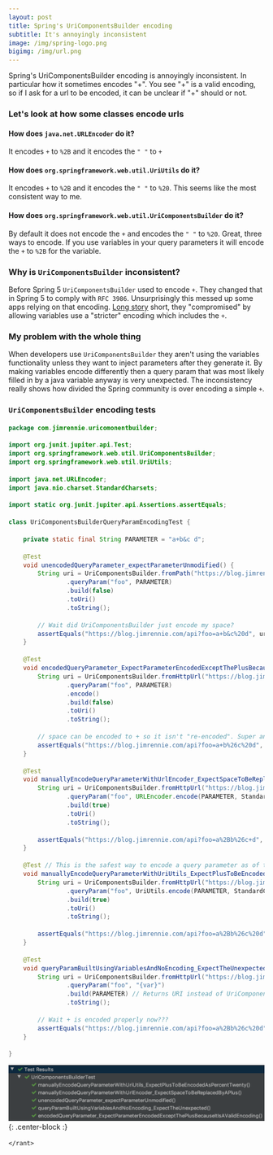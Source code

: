 ```yaml
---
layout: post
title: Spring's UriComponentsBuilder encoding
subtitle: It's annoyingly inconsistent
image: /img/spring-logo.png
bigimg: /img/url.png
---
```


Spring's UriComponentsBuilder encoding is annoyingly inconsistent. In particular how it sometimes encodes "+".
You see "+" is a valid encoding, so if I ask for a url to be encoded, it can be unclear if "+" should or not.

### Let's look at how some classes encode urls


#### How does `java.net.URLEncoder` do it?

It encodes `+` to `%2B` and it encodes the `" "` to `+`

#### How does `org.springframework.web.util.UriUtils` do it?

It encodes `+` to `%2B` and it encodes the `" "` to `%20`. This seems like the most consistent way to me.

#### How does `org.springframework.web.util.UriComponentsBuilder` do it?

By default it does not encode the `+` and encodes the `" "` to `%20`. Great, three ways to encode. If you use variables
in your query parameters it will encode the `+` to `%2B` for the variable.

### Why is `UriComponentsBuilder` inconsistent?

Before Spring 5 `UriComponentsBuilder` used to encode `+`. They changed that in Spring 5 to comply with `RFC 3986`.
Unsurprisingly this messed up some apps relying on that encoding. [Long story](https://github.com/spring-projects/spring-framework/issues/21399) short,
they "compromised" by allowing variables use a "stricter" encoding which includes the `+`.

### My problem with the whole thing

When developers use `UriComponentsBuilder` they aren't using the variables functionality unless they want to inject parameters after they generate it.
By making variables encode differently then a query param that was most likely filled in by a java variable anyway is very unexpected.
The inconsistency really shows how divided the Spring community is over encoding a simple `+`.

### `UriComponentsBuilder` encoding tests

```java
package com.jimrennie.uricomonentbuilder;

import org.junit.jupiter.api.Test;
import org.springframework.web.util.UriComponentsBuilder;
import org.springframework.web.util.UriUtils;

import java.net.URLEncoder;
import java.nio.charset.StandardCharsets;

import static org.junit.jupiter.api.Assertions.assertEquals;

class UriComponentsBuilderQueryParamEncodingTest {

	private static final String PARAMETER = "a+b&c d";

	@Test
	void unencodedQueryParameter_expectParameterUnmodified() {
		String uri = UriComponentsBuilder.fromPath("https://blog.jimrennie.com/api")
				.queryParam("foo", PARAMETER)
				.build(false)
				.toUri()
				.toString();

		// Wait did UriComponentsBuilder just encode my space?
		assertEquals("https://blog.jimrennie.com/api?foo=a+b&c%20d", uri);
	}

	@Test
	void encodedQueryParameter_ExpectParameterEncodedExceptThePlusBecauseItIsAValidEncoding() {
		String uri = UriComponentsBuilder.fromHttpUrl("https://blog.jimrennie.com/api")
				.queryParam("foo", PARAMETER)
				.encode()
				.build(false)
				.toUri()
				.toString();

		// space can be encoded to + so it isn't "re-encoded". Super annoying.
		assertEquals("https://blog.jimrennie.com/api?foo=a+b%26c%20d", uri);
	}

	@Test
	void manuallyEncodeQueryParameterWithUrlEncoder_ExpectSpaceToBeReplacedByAPlus() {
		String uri = UriComponentsBuilder.fromHttpUrl("https://blog.jimrennie.com/api")
				.queryParam("foo", URLEncoder.encode(PARAMETER, StandardCharsets.UTF_8))
				.build(true)
				.toUri()
				.toString();

		assertEquals("https://blog.jimrennie.com/api?foo=a%2Bb%26c+d", uri);
	}

	@Test // This is the safest way to encode a query parameter as of today IMO
	void manuallyEncodeQueryParameterWithUriUtils_ExpectPlusToBeEncodedAsPercentTwenty() {
		String uri = UriComponentsBuilder.fromHttpUrl("https://blog.jimrennie.com/api")
				.queryParam("foo", UriUtils.encode(PARAMETER, StandardCharsets.UTF_8))
				.build(true)
				.toUri()
				.toString();
		
		assertEquals("https://blog.jimrennie.com/api?foo=a%2Bb%26c%20d", uri);
	}

	@Test
	void queryParamBuiltUsingVariablesAndNoEncoding_ExpectTheUnexpected() {
		String uri = UriComponentsBuilder.fromHttpUrl("https://blog.jimrennie.com/api")
				.queryParam("foo", "{var}")
				.build(PARAMETER) // Returns URI instead of UriComponents
				.toString();

		// Wait + is encoded properly now???
		assertEquals("https://blog.jimrennie.com/api?foo=a%2Bb%26c%20d", uri);
	}

}

```

![Passing tests.. not that it proves anything](../img/uri-components-test.png){: .center-block :}

`</rant>`
